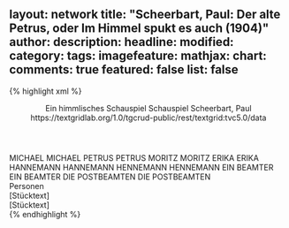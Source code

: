 layout: network
title: "Scheerbart, Paul: Der alte Petrus, oder Im Himmel spukt es auch (1904)"
author:
description:
headline:
modified:
category:
tags:
imagefeature:
mathjax:
chart:
comments: true
featured: false
list: false
---
{% highlight xml %}
<?xml-model href="https://raw.githubusercontent.com/DLiNa/project/master/rules/lina.rnc"?><?xml-model href="https://raw.githubusercontent.com/DLiNa/project/master/rules/lina.sch"?>
<play xmlns="http://lina.digital">
  <header>
    <title>Der alte Petrus, oder Im Himmel spukt es auch</title>
  	<subtitle>Ein himmlisches Schauspiel</subtitle>
    <genretitle>Schauspiel</genretitle>
    <author>Scheerbart, Paul</author>
  	<date when="1904" type="print"/>
  	<source>https://textgridlab.org/1.0/tgcrud-public/rest/textgrid:tvc5.0/data</source>
  </header>
  <personae>
    <character>
      <name>MICHAEL</name>
      <alias xml:id="michael">
        <name>MICHAEL</name>
      </alias>
    </character>
    <character>
      <name>PETRUS</name>
      <alias xml:id="petrus">
        <name>PETRUS</name>
      </alias>
    </character>
    <character>
      <name>MORITZ</name>
      <alias xml:id="moritz">
        <name>MORITZ</name>
      </alias>
    </character>
    <character>
      <name>ERIKA</name>
      <alias xml:id="erika">
        <name>ERIKA</name>
      </alias>
    </character>
    <character>
      <name>HANNEMANN</name>
      <alias xml:id="hannemann">
        <name>HANNEMANN</name>
      </alias>
    </character>
    <character>
      <name>HENNEMANN</name>
      <alias xml:id="hennemann">
        <name>HENNEMANN</name>
      </alias>
    </character>
    <character>
      <name>EIN BEAMTER</name>
      <alias xml:id="ein_beamter">
        <name>EIN BEAMTER</name>
      </alias>
    </character>
    <character>
      <name>DIE POSTBEAMTEN</name>
      <alias xml:id="die_postbeamten">
        <name>DIE POSTBEAMTEN</name>
      </alias>
    </character>
  </personae>
  <text>
    <div>
      <head>Personen</head>
    </div>
    <div>
      <head>[Stücktext]</head>
      <div>
        <head>[Stücktext]</head>
        <sp who="#michael">
          <amount n="6" unit="speech_acts"/>
          <amount n="141" unit="words"/>
          <amount n="3" unit="lines"/>
          <amount n="821" unit="chars"/>
        </sp>
        <sp who="#petrus">
          <amount n="18" unit="speech_acts"/>
          <amount n="504" unit="words"/>
          <amount n="12" unit="lines"/>
          <amount n="2992" unit="chars"/>
        </sp>
        <sp who="#moritz #erika">
          <amount n="1" unit="speech_acts"/>
          <amount n="12" unit="words"/>
          <amount n="1" unit="lines"/>
          <amount n="74" unit="chars"/>
        </sp>
        <sp who="#moritz">
          <amount n="8" unit="speech_acts"/>
          <amount n="46" unit="words"/>
          <amount n="8" unit="lines"/>
          <amount n="257" unit="chars"/>
        </sp>
        <sp who="#erika">
          <amount n="5" unit="speech_acts"/>
          <amount n="66" unit="words"/>
          <amount n="4" unit="lines"/>
          <amount n="386" unit="chars"/>
        </sp>
        <sp who="#hannemann">
          <amount n="10" unit="speech_acts"/>
          <amount n="120" unit="words"/>
          <amount n="9" unit="lines"/>
          <amount n="749" unit="chars"/>
        </sp>
        <sp who="#hennemann">
          <amount n="7" unit="speech_acts"/>
          <amount n="79" unit="words"/>
          <amount n="6" unit="lines"/>
          <amount n="470" unit="chars"/>
        </sp>
        <sp who="#ein_beamter">
          <amount n="1" unit="speech_acts"/>
          <amount n="14" unit="words"/>
          <amount n="1" unit="lines"/>
          <amount n="75" unit="chars"/>
        </sp>
        <sp who="#die_postbeamten">
          <amount n="1" unit="speech_acts"/>
          <amount n="8" unit="words"/>
          <amount n="1" unit="lines"/>
          <amount n="43" unit="chars"/>
        </sp>
        <sp who="#hannemann #hennemann">
          <amount n="1" unit="speech_acts"/>
          <amount n="21" unit="words"/>
          <amount n="126" unit="chars"/>
        </sp>
      </div>
    </div>
  </text>
</play>
{% endhighlight %}